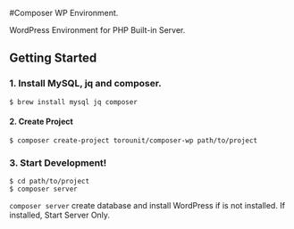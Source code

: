 #Composer WP Environment.

WordPress Environment for PHP Built-in Server.

## Getting Started

### 1. Install MySQL, jq and composer.

```
$ brew install mysql jq composer
```

#### 2. Create Project

```
$ composer create-project torounit/composer-wp path/to/project
```

### 3. Start Development!

```
$ cd path/to/project
$ composer server
```

`composer server` create database and install WordPress if is not installed.
If installed, Start Server Only.
